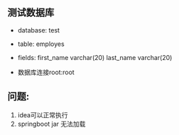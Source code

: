 ## 测试数据库

- database: test
- table: employes
- fields: first_name varchar(20)
        last_name varchar(20)
        
- 数据库连接root:root

## 问题:
1. idea可以正常执行
2. springboot jar 无法加载

